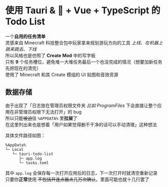# 使用 Tauri & 🦀 + Vue + TypeScript 的 Todo List

一个**自用的任务清单**  
灵感来自 Minecraft 科技整合包中玩家拿来规划游玩方向的工具 *上线、在机器上跳来跳去、下线*  
所以风格也是仿照了 **Create Mod** 中的写字板  
只有 **9** 个任务槽位，避免堆一大堆任务最后一个也没完成的情况（想要加新任务先把现在的清完）  
使用了 Minecraft 和其 Create 模组的 UI 贴图和音效资源

## 数据存储

由于出现了「日志放在管理员权限文件夹 *比如 ProgramFiles* 下会直接让整个应用在非管理员权限下无法打开」的 bug  
所以只能~~被迫~~往 `%APPDATA%` 里**拉屎**了  
在这里列出来也是想着「用户如果觉得删不干净的话可以手动清理」这种想法

具体文件路径如图：

```text
%AppData%
└─ Local
   └─ tauri-todo-list
      ├─ app.log
      └─ tasks.toml
```

其中 `app.log` 会保存每一次打开应用后的日志，下一次打开时就清空重新记录  
只要你**正常**使用 ~~不包括开连点器点几万次确认~~，里面可能也就十几行罢了

